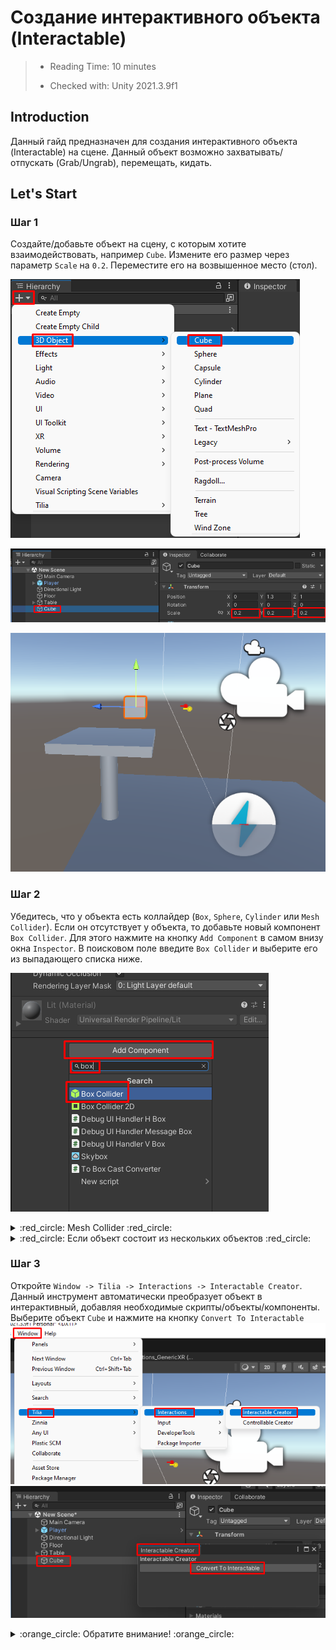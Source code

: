 # Создание интерактивного объекта (Interactable)

> * Reading Time: 10 minutes
>
> * Checked with: Unity 2021.3.9f1

## Introduction

Данный гайд предназначен для создания интерактивного объекта (Interactable) на сцене. Данный объект возможно захватывать/отпускать (Grab/Ungrab), перемещать, кидать. 

## Let's Start

### Шаг 1

Создайте/добавьте объект на сцену, с которым хотите взаимодействовать, например `Cube`. Измените его размер через параметр `Scale` на `0.2`. Переместите его на возвышенное место (стол).

![Step 1](assets/images/_01_CreateCube.png)

![Step 1](assets/images/_01_ScaleCubee.png)

![Step 1](assets/images/_01_MoveCube.png)

### Шаг 2

Убедитесь, что у объекта есть коллайдер (`Box`, `Sphere`, `Cylinder` или `Mesh Collider`). 
Если он отсутствует у объекта, то добавьте новый компонент `Box Collider`. Для этого нажмите на кнопку `Add Component` в самом внизу окна `Inspector`. В поисковом поле введите `Box Collider` и выберите его из выпадающего списка ниже.

![Step 1](assets/images/_01_Collider.png)

<details>
  <summary>	:red_circle: Mesh Collider :red_circle:</summary>
  <p>
  Если у объекта имеется `Mesh Collider`, то убедитесь, что активен параметр `Convex` :ballot_box_with_check:.
  ![Step 1](assets/images/_01_Mesh.png)
  </p>
</details>

<details>
  <summary>	:red_circle: Если объект состоит из нескольких объектов :red_circle:</summary>
  <p>
  Если у объекта имеются дочерние объекты, то нужно добавить на *каждый* объект с компонентом `Mesh Renderer` компонент `Mesh Collider`.
  ![Step 1](assets/images/_01_MeshRend.png)
  </p>
</details>

### Шаг 3

Откройте `Window -> Tilia -> Interactions -> Interactable Creator`. Данный инструмент автоматически преобразует объект в интерактивный, добавляя необходимые скрипты/объекты/компоненты.
Выберите объект `Cube` и нажмите на кнопку `Convert To Interactable`
![Step 1](assets/images/_01_IntCreator.png)
![Step 1](assets/images/_01_Convert.png)

<details>
  <summary>	:orange_circle: Обратите внимание! :orange_circle:</summary>
  <p>
  Вы увидите, что объект сменил название на `Interactions.Interactable_XXXX`, но на самом деле это новый родительский объект. 
  Ваш объект теперь находится в `Interactions.Interactable_XXXX -> MeshContainer`. В контейнере Internal находятся все внутренние объекты и скрипты, которые не требуются изменять в дальнейшем. 
  ![Step 1](assets/images/_01_Inter.png)
  </p>
</details>